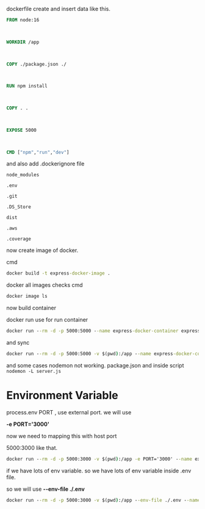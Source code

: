 
dockerfile create and insert data like this.

```dockerfile
FROM node:16

  

WORKDIR /app

  

COPY ./package.json ./

  

RUN npm install

  

COPY . .

  

EXPOSE 5000

  

CMD ["npm","run","dev"]
```

and also add .dockerignore file

```dockerignore
node_modules

.env

.git

.DS_Store

dist

.aws

.coverage
```

now create image of docker.

cmd
```cmd
docker build -t express-docker-image .
```

docker all images checks cmd

```cmd
docker image ls
```


now build container

docker run use for run container 

```cmd
docker run --rm -d -p 5000:5000 --name express-docker-container express-docker-image
```


and sync

```cmd
docker run --rm -d -p 5000:5000 -v $(pwd):/app --name express-docker-container express-docker-image
```

and some cases nodemon not working.
package.json and inside script 
``nodemon -L server.js``



# Environment Variable 

process.env PORT  , use external port.
we will use 

**-e PORT='3000'**

now we need to mapping this with host port

5000:3000 like that.

```cmd
docker run --rm -d -p 5000:3000 -v $(pwd):/app -e PORT='3000' --name express-docker-container express-docker-image
```


if we have lots of env variable. 
so we have lots of env variable inside .env file.

so we will use **--env-file ./.env** 

```cmd
docker run --rm -d -p 5000:3000 -v $(pwd):/app --env-file ./.env --name express-docker-container express-docker-image
```

